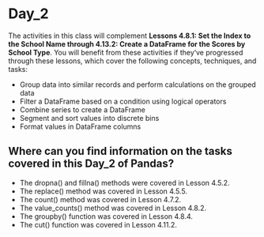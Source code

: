 # Day_2
The activities in this class will complement **Lessons 4.8.1: Set the Index to the School Name through 4.13.2: Create a DataFrame for the Scores by School Type**. You will benefit from these activities if they‘ve progressed through these lessons, which cover the following concepts, techniques, and tasks:

* Group data into similar records and perform calculations on the grouped data
* Filter a DataFrame based on a condition using logical operators
* Combine series to create a DataFrame
* Segment and sort values into discrete bins
* Format values in DataFrame columns

## Where can you find information on the tasks covered in this Day_2 of Pandas?
* The dropna() and fillna() methods were covered in Lesson 4.5.2.
* The replace() method was covered in Lesson 4.5.5.
* The count() method was covered in Lesson 4.7.2.
* The value_counts() method was covered in Lesson 4.8.2.
* The groupby() function was covered in Lesson 4.8.4.
* The cut() function was covered in Lesson 4.11.2.
